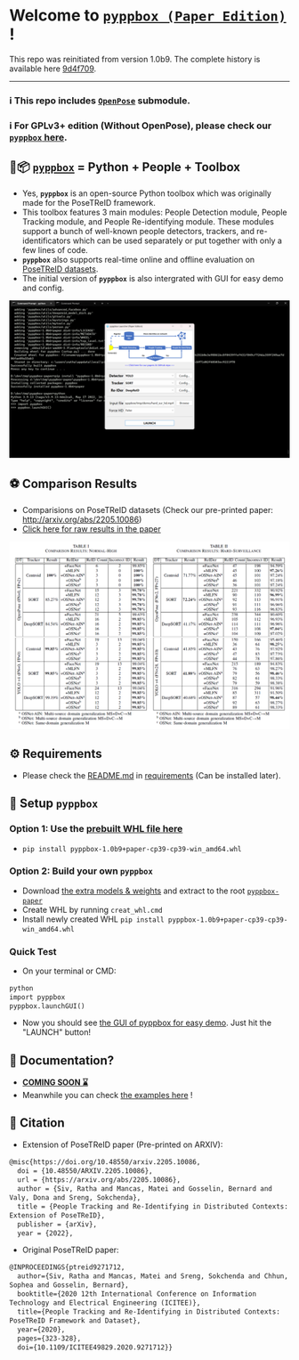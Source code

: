 # Welcome to [**`pyppbox (Paper Edition)`**](https://github.com/rathaumons/pyppbox-paper) !

This repo was reinitiated from version 1.0b9. The complete history is available here [9d4f709](https://github.com/rathaumons/pyppbox-paper/tree/9d4f7093577fb6881f64c0af0fc316a79b4a2fdf).
***

### ℹ️ This repo includes [`OpenPose`](https://github.com/CMU-Perceptual-Computing-Lab/openpose) submodule.

### ℹ️ For GPLv3+ edition (Without OpenPose), please check our [`pyppbox` here](https://github.com/rathaumons/pyppbox).

## 🐍📦 [**`pyppbox`**](https://github.com/rathaumons/pyppbox) = Python + People + Toolbox 

* Yes, **`pyppbox`** is an open-source Python toolbox which was originally made for the PoseTReID framework. 
* This toolbox features 3 main modules: People Detection module, People Tracking module, and People Re-identifying module. These modules support a bunch of well-known people detectors, trackers, and re-identificators which can be used separately or put together with only a few lines of code. 
* **`pyppbox`** also supports real-time online and offline evaluation on [PoseTReID datasets](https://github.com/rathaumons/PoseTReID_DATASET).
* The initial version of **`pyppbox`** is also intergrated with GUI for easy demo and config. 

![alt text](https://raw.githubusercontent.com/rathaROG/screenshot/master/pyppbox/pyppbox_launchGUI.png)

## ⚽ Comparison Results

* Comparisions on PoseTReID datasets (Check our pre-printed paper: http://arxiv.org/abs/2205.10086)
* [Click here for raw results in the paper](https://drive.google.com/open?id=13pVqKKd0mtoAaVQh1USxOwZwxg4HmzyQ)

<img src="https://raw.githubusercontent.com/rathaROG/screenshot/master/pyppbox/pyppbox_res001n.png">

## ⚙️ Requirements

* Please check the [README.md](requirements/README.md) in [requirements](requirements) (Can be installed later).

## 🚀 Setup `pyppbox`

### Option 1: Use the [prebuilt WHL file here](https://drive.google.com/open?id=1NhECyYtvh-sx5GM-GnSdcuHAl2TMyLmW)
* `pip install pyppbox-1.0b9+paper-cp39-cp39-win_amd64.whl`

### Option 2: Build your own `pyppbox`
* Download [the extra models & weights](https://drive.google.com/open?id=149VQPQw-Nxz0X5nwGritFzHpV_oQTDDm) and extract to the root [`pyppbox-paper`](https://github.com/rathaumons/pyppbox-paper/)
* Create WHL by running `creat_whl.cmd`
* Install newly created WHL `pip install pyppbox-1.0b9+paper-cp39-cp39-win_amd64.whl`

### Quick Test
* On your terminal or CMD:
```
python
import pyppbox
pyppbox.launchGUI()
```
* Now you should see [the GUI of pyppbox for easy demo](https://raw.githubusercontent.com/rathaROG/screenshot/master/pyppbox/pyppbox_launchGUI.png). Just hit the "LAUNCH" button!

## 📝 Documentation? 

* **[COMING SOON ⌛](https://github.com/rathaumons/pyppbox-paper)**
* Meanwhile you can check [the examples here](examples) ! 

## 🔗 Citation

* Extension of PoseTReID paper (Pre-printed on ARXIV):
```
@misc{https://doi.org/10.48550/arxiv.2205.10086,
  doi = {10.48550/ARXIV.2205.10086},
  url = {https://arxiv.org/abs/2205.10086},
  author = {Siv, Ratha and Mancas, Matei and Gosselin, Bernard and Valy, Dona and Sreng, Sokchenda},
  title = {People Tracking and Re-Identifying in Distributed Contexts: Extension of PoseTReID},
  publisher = {arXiv},
  year = {2022},
```

* Original PoseTReID paper:
```
@INPROCEEDINGS{ptreid9271712,
  author={Siv, Ratha and Mancas, Matei and Sreng, Sokchenda and Chhun, Sophea and Gosselin, Bernard},
  booktitle={2020 12th International Conference on Information Technology and Electrical Engineering (ICITEE)}, 
  title={People Tracking and Re-Identifying in Distributed Contexts: PoseTReID Framework and Dataset}, 
  year={2020},
  pages={323-328},
  doi={10.1109/ICITEE49829.2020.9271712}}
```
